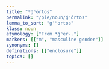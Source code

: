 ```yaml
---
title: "*ǵʰórtos"
permalink: "/pie/noun/ǵʰórtos"
lemma_to_sort: "g'ʰortos"
klass: noun
etymology: ["From *ǵʰer-."]
markers: [["m", "masculine gender"]]
synonyms: []
definitions: [["enclosure"]]
topics: []
---
```

